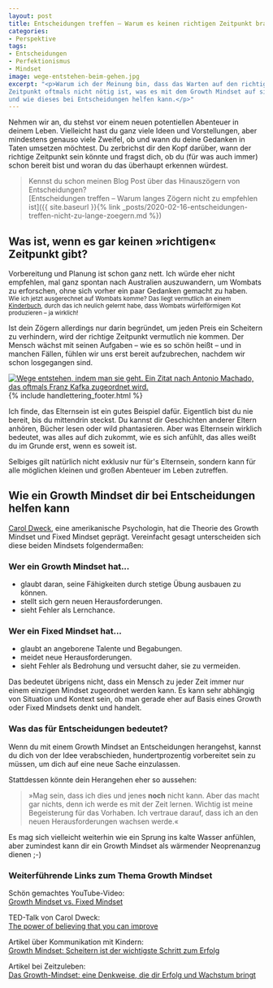 ```yaml
---
layout: post
title: Entscheidungen treffen – Warum es keinen richtigen Zeitpunkt braucht
categories:
- Perspektive
tags:
- Entscheidungen
- Perfektionismus
- Mindset
image: wege-entstehen-beim-gehen.jpg
excerpt: "<p>Warum ich der Meinung bin, dass das Warten auf den richtigen
Zeitpunkt oftmals nicht nötig ist, was es mit dem Growth Mindset auf sich hat
und wie dieses bei Entscheidungen helfen kann.</p>"
---
```


Nehmen wir an, du stehst vor einem neuen potentiellen Abenteuer in deinem Leben.
Vielleicht hast du ganz viele Ideen und Vorstellungen, aber mindestens genauso
viele Zweifel, ob und wann du deine Gedanken in Taten umsetzen möchtest. Du
zerbrichst dir den Kopf darüber, wann der richtige Zeitpunkt sein könnte und
fragst dich, ob du (für was auch immer) schon bereit bist und woran du das
überhaupt erkennen würdest.

> Kennst du schon meinen Blog Post über das Hinauszögern von Entscheidungen?<br/>
> [Entscheidungen treffen – Warum langes Zögern nicht zu empfehlen ist]({{ site.baseurl }}{% link _posts/2020-02-16-entscheidungen-treffen-nicht-zu-lange-zoegern.md %})

## Was ist, wenn es gar keinen »richtigen« Zeitpunkt gibt?

Vorbereitung und Planung ist schon ganz nett. Ich würde eher nicht empfehlen,
mal ganz spontan nach Australien auszuwandern, um Wombats zu erforschen, ohne
sich vorher ein paar Gedanken gemacht zu haben.<br/>
<small>Wie ich jetzt ausgerechnet auf Wombats komme? Das liegt vermutlich an
einem [Kinderbuch](https://twitter.com/FrauLyoner/status/1225489575235198976),
durch das ich neulich gelernt habe, dass Wombats würfelförmigen Kot produzieren
– ja wirklich!</small>

Ist dein Zögern allerdings nur darin begründet, um jeden Preis ein Scheitern zu
verhindern, wird der richtige Zeitpunkt vermutlich nie kommen. Der Mensch wächst
mit seinen Aufgaben – wie es so schön heißt – und in manchen Fällen, fühlen wir
uns erst bereit aufzubrechen, nachdem wir schon losgegangen sind.

[![Wege entstehen, indem man sie geht. Ein Zitat nach Antonio Machado, das oftmals Franz Kafka zugeordnet wird.]({{site.baseurl}}/assets/img/posts/wege-entstehen-beim-gehen.jpg)]({{site.baseurl}}/assets/img/posts/wege-entstehen-beim-gehen.jpg)<br/>
{% include handlettering_footer.html %}

Ich finde, das Elternsein ist ein gutes Beispiel dafür. Eigentlich bist du nie
bereit, bis du mittendrin steckst. Du kannst dir Geschichten anderer Eltern
anhören, Bücher lesen oder wild phantasieren. Aber was Elternsein wirklich
bedeutet, was alles auf dich zukommt, wie es sich anfühlt, das alles weißt du im
Grunde erst, wenn es soweit ist.

Selbiges gilt natürlich nicht exklusiv nur für's Elternsein, sondern kann für
alle möglichen kleinen und großen Abenteuer im Leben zutreffen.

## Wie ein Growth Mindset dir bei Entscheidungen helfen kann

[Carol Dweck](https://en.wikipedia.org/wiki/Carol_Dweck), eine amerikanische
Psychologin, hat die Theorie des Growth Mindset und Fixed Mindset geprägt.
Vereinfacht gesagt unterscheiden sich diese beiden Mindsets folgendermaßen:

### Wer ein Growth Mindset hat...
* glaubt daran, seine Fähigkeiten durch stetige Übung ausbauen zu können.
* stellt sich gern neuen Herausforderungen.
* sieht Fehler als Lernchance.

### Wer ein Fixed Mindset hat...
* glaubt an angeborene Talente und Begabungen.
* meidet neue Herausforderungen.
* sieht Fehler als Bedrohung und versucht daher, sie zu vermeiden.

Das bedeutet übrigens nicht, dass ein Mensch zu jeder Zeit immer nur einem
einzigen Mindset zugeordnet werden kann. Es kann sehr abhängig von Situation und
Kontext sein, ob man gerade eher auf Basis eines Growth oder Fixed Mindsets
denkt und handelt.

### Was das für Entscheidungen bedeutet?

Wenn du mit einem Growth Mindset an Entscheidungen herangehst, kannst du dich
von der Idee verabschieden, hundertprozentig vorbereitet sein zu müssen, um dich
auf eine neue Sache einzulassen.

Stattdessen könnte dein Herangehen eher so aussehen:
> »Mag sein, dass ich dies und jenes **noch** nicht kann. Aber das macht gar
> nichts, denn ich werde es mit der Zeit lernen. Wichtig ist meine Begeisterung
> für das Vorhaben. Ich vertraue darauf, dass ich an den neuen Herausforderungen
> wachsen werde.«

Es mag sich vielleicht weiterhin wie ein Sprung ins kalte Wasser anfühlen, aber
zumindest kann dir ein Growth Mindset als wärmender Neoprenanzug dienen ;-)

### Weiterführende Links zum Thema Growth Mindset

Schön gemachtes YouTube-Video:<br/>
[Growth Mindset vs. Fixed Mindset](https://www.youtube.com/watch?v=I79fZFvz9JA)

TED-Talk von Carol Dweck:<br/>
[The power of believing that you can improve](https://www.ted.com/talks/carol_dweck_the_power_of_believing_that_you_can_improve)

Artikel über Kommunikation mit Kindern:<br/>
[Growth Mindset: Scheitern ist der wichtigste Schritt zum Erfolg](https://bildungsthemen.phorms.de/de/top-themen/growth-mindset/growth-mindset-scheitern-ist-der-wichtigste-schritt-zum-erfolg)

Artikel bei Zeitzuleben:<br/>
[Das Growth-Mindset: eine Denkweise, die dir Erfolg und Wachstum bringt](https://zeitzuleben.de/growth-mindset/)
